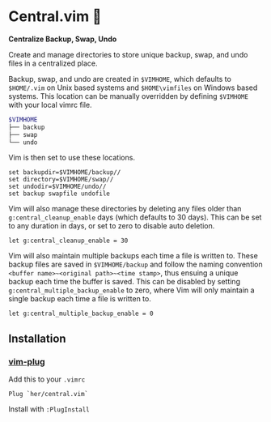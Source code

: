 # Central.vim 🌷 

**Centralize Backup, Swap, Undo**

Create and manage directories to store unique backup, swap, and undo
files in a centralized place.

Backup, swap, and undo are created in `$VIMHOME`, which defaults to
`$HOME/.vim` on Unix based systems and `$HOME\vimfiles` on Windows
based systems. This location can be manually overridden by defining
`$VIMHOME` with your local vimrc file.

```sh
$VIMHOME
├── backup
├── swap
└── undo
```

Vim is then set to use these locations.
```vim
set backupdir=$VIMHOME/backup//
set directory=$VIMHOME/swap//
set undodir=$VIMHOME/undo//
set backup swapfile undofile
```

Vim will also manage these directories by deleting any files older
than `g:central_cleanup_enable` days (which defaults to 30 days).
This can be set to any duration in days, or set to zero to disable
auto deletion.
```vim
let g:central_cleanup_enable = 30
```

Vim will also maintain multiple backups each time a file is written
to. These backup files are saved in `$VIMHOME/backup` and follow the
naming convention `<buffer name>~<original path>~<time stamp>`, thus
ensuing a unique backup each time the buffer is saved. This can be
disabled by setting `g:central_multiple_backup_enable` to zero, where
Vim will only maintain a single backup each time a file is written to.
```vim
let g:central_multiple_backup_enable = 0
```

## Installation

### [vim-plug](https://github.com/junegunn/vim-plug)
Add this to your `.vimrc`
```
Plug `her/central.vim`
```
Install with `:PlugInstall`

